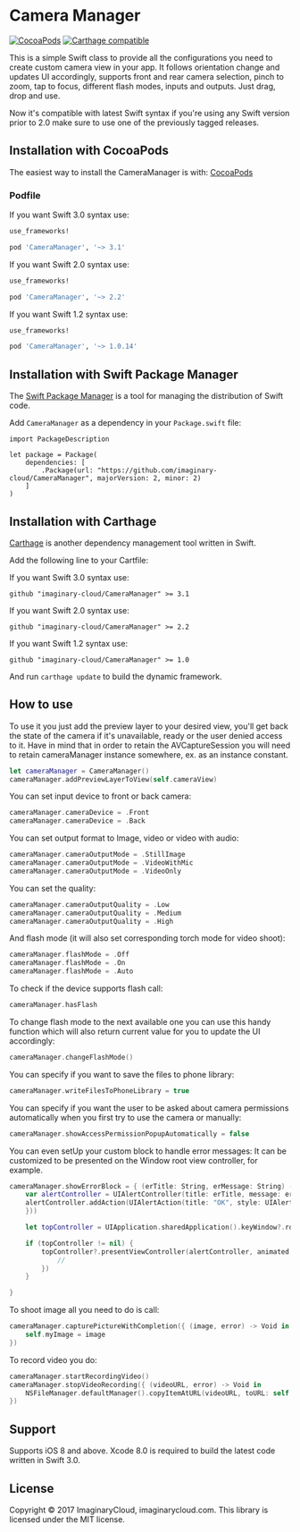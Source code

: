 
# Camera Manager
[![CocoaPods](https://img.shields.io/cocoapods/v/CameraManager.svg)](https://github.com/imaginary-cloud/CameraManager) [![Carthage compatible](https://img.shields.io/badge/Carthage-compatible-4BC51D.svg?style=flat)](https://github.com/Carthage/Carthage)

This is a simple Swift class to provide all the configurations you need to create custom camera view in your app.
It follows orientation change and updates UI accordingly, supports front and rear camera selection, pinch to zoom, tap to focus, different flash modes, inputs and outputs.
Just drag, drop and use.

Now it's compatible with latest Swift syntax if you're using any Swift version prior to 2.0 make sure to use one of the previously tagged releases.

## Installation with CocoaPods

The easiest way to install the CameraManager is with: [CocoaPods](http://cocoapods.org)

### Podfile

If you want Swift 3.0 syntax use:

```ruby
use_frameworks!

pod 'CameraManager', '~> 3.1'
```

If you want Swift 2.0 syntax use:

```ruby
use_frameworks!

pod 'CameraManager', '~> 2.2'
```

If you want Swift 1.2 syntax use:

```ruby
use_frameworks!

pod 'CameraManager', '~> 1.0.14'
```

## Installation with Swift Package Manager

The [Swift Package Manager](https://swift.org/package-manager/) is a tool for managing the distribution of Swift code.

Add `CameraManager` as a dependency in your `Package.swift` file:

```
import PackageDescription

let package = Package(
    dependencies: [
        .Package(url: "https://github.com/imaginary-cloud/CameraManager", majorVersion: 2, minor: 2)
    ]
)
```

## Installation with Carthage

[Carthage](https://github.com/Carthage/Carthage) is another dependency management tool written in Swift.

Add the following line to your Cartfile:

If you want Swift 3.0 syntax use:

```
github "imaginary-cloud/CameraManager" >= 3.1
```

If you want Swift 2.0 syntax use:

```
github "imaginary-cloud/CameraManager" >= 2.2
```

If you want Swift 1.2 syntax use:

```
github "imaginary-cloud/CameraManager" >= 1.0
```

And run `carthage update` to build the dynamic framework.

## How to use
To use it you just add the preview layer to your desired view, you'll get back the state of the camera if it's unavailable, ready or the user denied access to it. Have in mind that in order to retain the AVCaptureSession you will need to retain cameraManager instance somewhere, ex. as an instance constant.
```swift
let cameraManager = CameraManager()
cameraManager.addPreviewLayerToView(self.cameraView)
```
You can set input device to front or back camera:
```swift
cameraManager.cameraDevice = .Front
cameraManager.cameraDevice = .Back
```

You can set output format to Image, video or video with audio:
```swift
cameraManager.cameraOutputMode = .StillImage
cameraManager.cameraOutputMode = .VideoWithMic
cameraManager.cameraOutputMode = .VideoOnly
```

You can set the quality:
```swift
cameraManager.cameraOutputQuality = .Low
cameraManager.cameraOutputQuality = .Medium
cameraManager.cameraOutputQuality = .High
```

And flash mode (it will also set corresponding torch mode for video shoot):
```swift
cameraManager.flashMode = .Off
cameraManager.flashMode = .On
cameraManager.flashMode = .Auto
```

To check if the device supports flash call:
```swift
cameraManager.hasFlash
```

To change flash mode to the next available one you can use this handy function which will also return current value for you to update the UI accordingly:
```swift
cameraManager.changeFlashMode()
```


You can specify if you want to save the files to phone library:
```swift
cameraManager.writeFilesToPhoneLibrary = true
```

You can specify if you want the user to be asked about camera permissions automatically when you first try to use the camera or manually:
```swift
cameraManager.showAccessPermissionPopupAutomatically = false
```

You can even setUp your custom block to handle error messages:
It can be customized to be presented on the Window root view controller, for example.
```swift
cameraManager.showErrorBlock = { (erTitle: String, erMessage: String) -> Void in
    var alertController = UIAlertController(title: erTitle, message: erMessage, preferredStyle: .Alert)
    alertController.addAction(UIAlertAction(title: "OK", style: UIAlertActionStyle.Default, handler: { (alertAction) -> Void in
    }))

    let topController = UIApplication.sharedApplication().keyWindow?.rootViewController

    if (topController != nil) {
        topController?.presentViewController(alertController, animated: true, completion: { () -> Void in
            //
        })
    }

}
```

To shoot image all you need to do is call:
```swift
cameraManager.capturePictureWithCompletion({ (image, error) -> Void in
	self.myImage = image             
})
```

To record video you do:
```swift
cameraManager.startRecordingVideo()
cameraManager.stopVideoRecording({ (videoURL, error) -> Void in
	NSFileManager.defaultManager().copyItemAtURL(videoURL, toURL: self.myVideoURL, error: &error)
})
```

## Support

Supports iOS 8 and above. Xcode 8.0 is required to build the latest code written in Swift 3.0.

## License

Copyright © 2017 ImaginaryCloud, imaginarycloud.com. This library is licensed under the MIT license.
